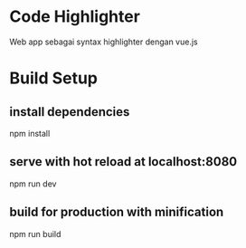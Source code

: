 # Code Highlighter
Web app sebagai syntax highlighter dengan vue.js

# Build Setup

## install dependencies
npm install

## serve with hot reload at localhost:8080
npm run dev

## build for production with minification
npm run build